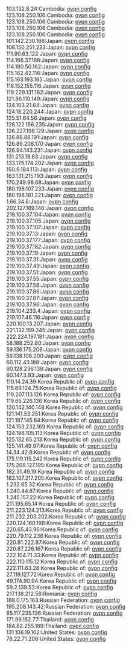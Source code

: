 103.132.8.24:Cambodia: [ovpn config](vpn/103_132_8_24.ovpn)  
123.108.250.106:Cambodia: [ovpn config](vpn/123_108_250_106.ovpn)  
123.108.250.106:Cambodia: [ovpn config](vpn/123_108_250_106.ovpn)  
123.108.250.106:Cambodia: [ovpn config](vpn/123_108_250_106.ovpn)  
123.108.250.106:Cambodia: [ovpn config](vpn/123_108_250_106.ovpn)  
101.142.230.166:Japan: [ovpn config](vpn/101_142_230_166.ovpn)  
106.150.251.233:Japan: [ovpn config](vpn/106_150_251_233.ovpn)  
111.90.63.122:Japan: [ovpn config](vpn/111_90_63_122.ovpn)  
114.166.37.198:Japan: [ovpn config](vpn/114_166_37_198.ovpn)  
114.180.50.162:Japan: [ovpn config](vpn/114_180_50_162.ovpn)  
115.162.42.116:Japan: [ovpn config](vpn/115_162_42_116.ovpn)  
115.163.193.165:Japan: [ovpn config](vpn/115_163_193_165.ovpn)  
118.152.155.116:Japan: [ovpn config](vpn/118_152_155_116.ovpn)  
119.229.131.162:Japan: [ovpn config](vpn/119_229_131_162.ovpn)  
121.86.110.149:Japan: [ovpn config](vpn/121_86_110_149.ovpn)  
124.103.21.64:Japan: [ovpn config](vpn/124_103_21_64.ovpn)  
124.18.220.244:Japan: [ovpn config](vpn/124_18_220_244.ovpn)  
125.51.64.56:Japan: [ovpn config](vpn/125_51_64_56.ovpn)  
126.122.156.235:Japan: [ovpn config](vpn/126_122_156_235.ovpn)  
126.227.198.129:Japan: [ovpn config](vpn/126_227_198_129.ovpn)  
126.88.88.191:Japan: [ovpn config](vpn/126_88_88_191.ovpn)  
126.89.208.170:Japan: [ovpn config](vpn/126_89_208_170.ovpn)  
126.94.143.231:Japan: [ovpn config](vpn/126_94_143_231.ovpn)  
131.213.18.63:Japan: [ovpn config](vpn/131_213_18_63.ovpn)  
133.175.174.202:Japan: [ovpn config](vpn/133_175_174_202.ovpn)  
150.9.184.113:Japan: [ovpn config](vpn/150_9_184_113.ovpn)  
163.131.215.193:Japan: [ovpn config](vpn/163_131_215_193.ovpn)  
170.249.98.68:Japan: [ovpn config](vpn/170_249_98_68.ovpn)  
180.196.107.233:Japan: [ovpn config](vpn/180_196_107_233.ovpn)  
180.198.181.221:Japan: [ovpn config](vpn/180_198_181_221.ovpn)  
1.66.34.6:Japan: [ovpn config](vpn/1_66_34_6.ovpn)  
202.127.189.146:Japan: [ovpn config](vpn/202_127_189_146.ovpn)  
219.100.37.104:Japan: [ovpn config](vpn/219_100_37_104.ovpn)  
219.100.37.105:Japan: [ovpn config](vpn/219_100_37_105.ovpn)  
219.100.37.107:Japan: [ovpn config](vpn/219_100_37_107.ovpn)  
219.100.37.13:Japan: [ovpn config](vpn/219_100_37_13.ovpn)  
219.100.37.177:Japan: [ovpn config](vpn/219_100_37_177.ovpn)  
219.100.37.182:Japan: [ovpn config](vpn/219_100_37_182.ovpn)  
219.100.37.19:Japan: [ovpn config](vpn/219_100_37_19.ovpn)  
219.100.37.31:Japan: [ovpn config](vpn/219_100_37_31.ovpn)  
219.100.37.49:Japan: [ovpn config](vpn/219_100_37_49.ovpn)  
219.100.37.51:Japan: [ovpn config](vpn/219_100_37_51.ovpn)  
219.100.37.55:Japan: [ovpn config](vpn/219_100_37_55.ovpn)  
219.100.37.58:Japan: [ovpn config](vpn/219_100_37_58.ovpn)  
219.100.37.86:Japan: [ovpn config](vpn/219_100_37_86.ovpn)  
219.100.37.87:Japan: [ovpn config](vpn/219_100_37_87.ovpn)  
219.100.37.96:Japan: [ovpn config](vpn/219_100_37_96.ovpn)  
219.104.233.4:Japan: [ovpn config](vpn/219_104_233_4.ovpn)  
219.107.46.116:Japan: [ovpn config](vpn/219_107_46_116.ovpn)  
220.100.13.207:Japan: [ovpn config](vpn/220_100_13_207.ovpn)  
221.132.159.245:Japan: [ovpn config](vpn/221_132_159_245.ovpn)  
222.224.197.181:Japan: [ovpn config](vpn/222_224_197_181.ovpn)  
58.188.252.80:Japan: [ovpn config](vpn/58_188_252_80.ovpn)  
59.136.175.206:Japan: [ovpn config](vpn/59_136_175_206.ovpn)  
59.138.108.200:Japan: [ovpn config](vpn/59_138_108_200.ovpn)  
60.112.43.188:Japan: [ovpn config](vpn/60_112_43_188.ovpn)  
60.128.236.138:Japan: [ovpn config](vpn/60_128_236_138.ovpn)  
60.147.3.93:Japan: [ovpn config](vpn/60_147_3_93.ovpn)  
110.14.24.39:Korea Republic of: [ovpn config](vpn/110_14_24_39.ovpn)  
115.69.124.75:Korea Republic of: [ovpn config](vpn/115_69_124_75.ovpn)  
119.207.113.126:Korea Republic of: [ovpn config](vpn/119_207_113_126.ovpn)  
119.65.226.136:Korea Republic of: [ovpn config](vpn/119_65_226_136.ovpn)  
120.142.140.148:Korea Republic of: [ovpn config](vpn/120_142_140_148.ovpn)  
121.141.53.251:Korea Republic of: [ovpn config](vpn/121_141_53_251.ovpn)  
121.187.145.64:Korea Republic of: [ovpn config](vpn/121_187_145_64.ovpn)  
124.153.232.169:Korea Republic of: [ovpn config](vpn/124_153_232_169.ovpn)  
124.198.105.113:Korea Republic of: [ovpn config](vpn/124_198_105_113.ovpn)  
125.132.65.213:Korea Republic of: [ovpn config](vpn/125_132_65_213.ovpn)  
125.141.49.97:Korea Republic of: [ovpn config](vpn/125_141_49_97.ovpn)  
14.34.42.8:Korea Republic of: [ovpn config](vpn/14_34_42_8.ovpn)  
175.119.115.242:Korea Republic of: [ovpn config](vpn/175_119_115_242.ovpn)  
175.209.127.195:Korea Republic of: [ovpn config](vpn/175_209_127_195.ovpn)  
182.31.49.19:Korea Republic of: [ovpn config](vpn/182_31_49_19.ovpn)  
183.107.217.205:Korea Republic of: [ovpn config](vpn/183_107_217_205.ovpn)  
1.232.65.32:Korea Republic of: [ovpn config](vpn/1_232_65_32.ovpn)  
1.240.44.87:Korea Republic of: [ovpn config](vpn/1_240_44_87.ovpn)  
1.245.157.22:Korea Republic of: [ovpn config](vpn/1_245_157_22.ovpn)  
211.195.65.14:Korea Republic of: [ovpn config](vpn/211_195_65_14.ovpn)  
211.223.124.213:Korea Republic of: [ovpn config](vpn/211_223_124_213.ovpn)  
211.232.203.202:Korea Republic of: [ovpn config](vpn/211_232_203_202.ovpn)  
220.124.160.198:Korea Republic of: [ovpn config](vpn/220_124_160_198.ovpn)  
220.65.43.96:Korea Republic of: [ovpn config](vpn/220_65_43_96.ovpn)  
220.79.112.236:Korea Republic of: [ovpn config](vpn/220_79_112_236.ovpn)  
220.81.222.87:Korea Republic of: [ovpn config](vpn/220_81_222_87.ovpn)  
220.87.226.167:Korea Republic of: [ovpn config](vpn/220_87_226_167.ovpn)  
222.104.71.33:Korea Republic of: [ovpn config](vpn/222_104_71_33.ovpn)  
222.110.115.12:Korea Republic of: [ovpn config](vpn/222_110_115_12.ovpn)  
222.111.63.28:Korea Republic of: [ovpn config](vpn/222_111_63_28.ovpn)  
27.119.127.72:Korea Republic of: [ovpn config](vpn/27_119_127_72.ovpn)  
49.174.90.94:Korea Republic of: [ovpn config](vpn/49_174_90_94.ovpn)  
59.2.139.53:Korea Republic of: [ovpn config](vpn/59_2_139_53.ovpn)  
217.138.212.58:Romania: [ovpn config](vpn/217_138_212_58.ovpn)  
188.0.175.163:Russian Federation: [ovpn config](vpn/188_0_175_163.ovpn)  
195.208.143.42:Russian Federation: [ovpn config](vpn/195_208_143_42.ovpn)  
85.117.235.136:Russian Federation: [ovpn config](vpn/85_117_235_136.ovpn)  
171.99.152.77:Thailand: [ovpn config](vpn/171_99_152_77.ovpn)  
184.82.255.189:Thailand: [ovpn config](vpn/184_82_255_189.ovpn)  
131.106.19.102:United States: [ovpn config](vpn/131_106_19_102.ovpn)  
76.22.71.206:United States: [ovpn config](vpn/76_22_71_206.ovpn)  
